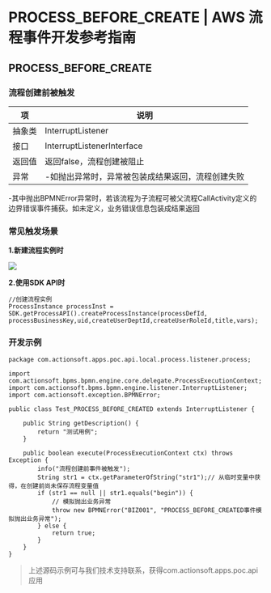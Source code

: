 # PROCESS_BEFORE_CREATE | AWS 流程事件开发参考指南

## PROCESS_BEFORE_CREATE

### 流程创建前被触发

项 | 说明  
---|---  
抽象类 | InterruptListener  
接口 | InterruptListenerInterface  
返回值 | 返回false，流程创建被阻止  
异常 | -如抛出异常时，异常被包装成结果返回，流程创建失败  
-其中抛出BPMNError异常时，若该流程为子流程可被父流程CallActivity定义的  
边界错误事件捕获。如未定义，业务错误信息包装成结果返回  
  
### 常见触发场景

**1.新建流程实例时**

![](https://docs.awspaas.com/reference-guide/aws-paas-process-listener-reference-guide/process_event/5.png)

**2.使用SDK API时**
    
    
    //创建流程实例
    ProcessInstance processInst = SDK.getProcessAPI().createProcessInstance(processDefId, processBusinessKey,uid,createUserDeptId,createUserRoleId,title,vars);
    

### 开发示例
    
    
    package com.actionsoft.apps.poc.api.local.process.listener.process;
    
    import com.actionsoft.bpms.bpmn.engine.core.delegate.ProcessExecutionContext;
    import com.actionsoft.bpms.bpmn.engine.listener.InterruptListener;
    import com.actionsoft.exception.BPMNError;
    
    public class Test_PROCESS_BEFORE_CREATED extends InterruptListener {
    
        public String getDescription() {
            return "测试用例";
        }
    
        public boolean execute(ProcessExecutionContext ctx) throws Exception {
            info("流程创建前事件被触发");
            String str1 = ctx.getParameterOfString("str1");// 从临时变量中获得，在创建前尚未保存流程变量值
            if (str1 == null || str1.equals("begin")) {
                // 模拟抛出业务异常
                throw new BPMNError("BIZ001", "PROCESS_BEFORE_CREATED事件模拟抛出业务异常");
            } else {
                return true;
            }
        }
    }
    

> 上述源码示例可与我们技术支持联系，获得com.actionsoft.apps.poc.api应用